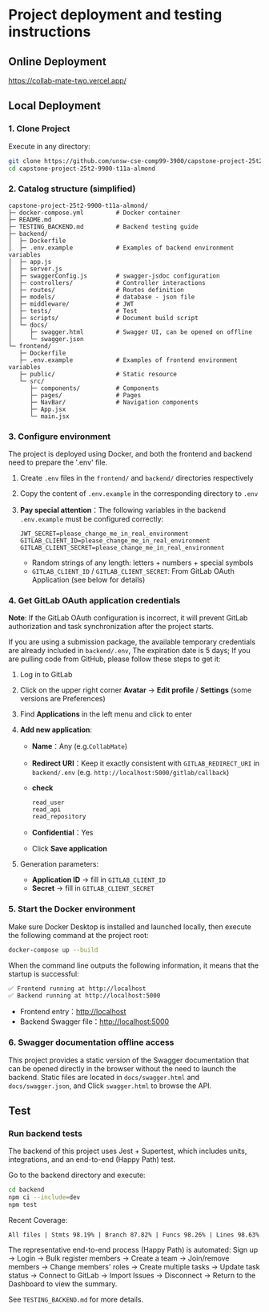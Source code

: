 # Project deployment and testing instructions

## Online Deployment
https://collab-mate-two.vercel.app/

## Local Deployment

### 1. Clone Project

Execute in any directory:

```bash
git clone https://github.com/unsw-cse-comp99-3900/capstone-project-25t2-9900-t11a-almond.git
cd capstone-project-25t2-9900-t11a-almond
```

### 2. Catalog structure (simplified)

```text
capstone-project-25t2-9900-t11a-almond/
├─ docker-compose.yml         # Docker container
├─ README.md
├─ TESTING_BACKEND.md         # Backend testing guide
├─ backend/
│  ├─ Dockerfile
│  ├─ .env.example            # Examples of backend environment variables
│  ├─ app.js
│  ├─ server.js
│  ├─ swaggerConfig.js        # swagger-jsdoc configuration
│  ├─ controllers/            # Controller interactions
│  ├─ routes/                 # Routes definition
│  ├─ models/                 # database - json file
│  ├─ middleware/             # JWT
│  ├─ tests/                  # Test
│  ├─ scripts/                # Document build script
│  └─ docs/
│     ├─ swagger.html         # Swagger UI, can be opened on offline
│     └─ swagger.json
└─ frontend/ 
   ├─ Dockerfile
   ├─ .env.example            # Examples of frontend environment variables
   ├─ public/                 # Static resource
   └─ src/
      ├─ components/          # Components
      ├─ pages/               # Pages
      ├─ NavBar/              # Navigation components
      ├─ App.jsx
      └─ main.jsx

```

### 3. Configure environment

The project is deployed using Docker, and both the frontend and backend need to prepare the '.env' file.

1. Create `.env` files in the `frontend/` and `backend/` directories respectively
2. Copy the content of `.env.example` in the corresponding directory to `.env`
3. **Pay special attention**：The following variables in the backend `.env.example` must be configured correctly:

   ```env
   JWT_SECRET=please_change_me_in_real_environment
   GITLAB_CLIENT_ID=please_change_me_in_real_environment
   GITLAB_CLIENT_SECRET=please_change_me_in_real_environment
   ```

   - Random strings of any length: letters + numbers + special symbols
   - `GITLAB_CLIENT_ID` / `GITLAB_CLIENT_SECRET`: From GitLab OAuth Application (see below for details)

### 4. Get GitLab OAuth application credentials

**Note**: If the GitLab OAuth configuration is incorrect, it will prevent GitLab authorization and task synchronization after the project starts.

If you are using a submission package, the available temporary credentials are already included in `backend/.env`, The expiration date is 5 days;
If you are pulling code from GitHub, please follow these steps to get it:

1. Log in to GitLab
2. Click on the upper right corner **Avatar** → **Edit profile** / **Settings** (some versions are Preferences)
3. Find **Applications** in the left menu and click to enter
4. **Add new application**:

   - **Name**：Any (e.g.`CollabMate`)
   - **Redirect URI**：Keep it exactly consistent with `GITLAB_REDIRECT_URI` in `backend/.env` (e.g. `http://localhost:5000/gitlab/callback`)
   - **check**
  
     ```text
     read_user
     read_api
     read_repository
     ```

   - **Confidential**：Yes
   - Click **Save application**
5. Generation parameters:

   - **Application ID** → fill in `GITLAB_CLIENT_ID`
   - **Secret** → fill in `GITLAB_CLIENT_SECRET`

### 5. Start the Docker environment

Make sure Docker Desktop is installed and launched locally, then execute the following command at the project root:

```bash
docker-compose up --build
```

When the command line outputs the following information, it means that the startup is successful:

```text
✅ Frontend running at http://localhost
✅ Backend running at http://localhost:5000
```

- Frontend entry：[http://localhost](http://localhost)
- Backend Swagger file：[http://localhost:5000](http://localhost:5000)

### 6. Swagger documentation offline access

This project provides a static version of the Swagger documentation that can be opened directly in the browser without the need to launch the backend.
Static files are located in `docs/swagger.html` and `docs/swagger.json`, and Click `swagger.html` to browse the API.

## Test

### Run backend tests

The backend of this project uses Jest + Supertest, which includes units, integrations, and an end-to-end (Happy Path) test.

Go to the backend directory and execute:

```bash
cd backend
npm ci --include=dev
npm test
```

Recent Coverage:

```less
All files | Stmts 98.19% | Branch 87.82% | Funcs 98.26% | Lines 98.63%
```

The representative end-to-end process (Happy Path) is automated: Sign up → Login → Bulk register members → Create a team → Join/remove members → Change members' roles → Create multiple tasks → Update task status → Connect to GitLab → Import Issues → Disconnect → Return to the Dashboard to view the summary.

See `TESTING_BACKEND.md` for more details.
